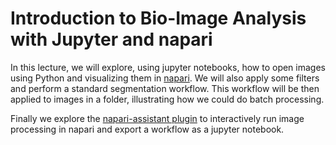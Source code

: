 # Introduction to Bio-Image Analysis with Jupyter and napari

In this lecture, we will explore, using jupyter notebooks, how to open images using Python and visualizing them in [napari](https://napari.org/stable/). We will also apply some filters and perform a standard segmentation workflow. This workflow will be then applied to images in a folder, illustrating how we could do batch processing.

Finally we explore the [napari-assistant plugin](https://github.com/haesleinhuepf/napari-assistant) to interactively run image processing in napari and export a workflow as a jupyter notebook. 